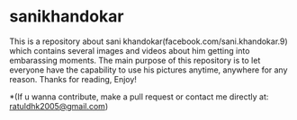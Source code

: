 # sanikhandokar
This is a repository about sani khandokar(facebook.com/sani.khandokar.9) which contains several images and videos about him getting into embarassing moments.
The main purpose of this repository is to let everyone have the capability to use his pictures anytime, anywhere for any reason.
Thanks for reading, Enjoy!




*(If u wanna contribute, make a pull request or contact me directly at: ratuldhk2005@gmail.com)
